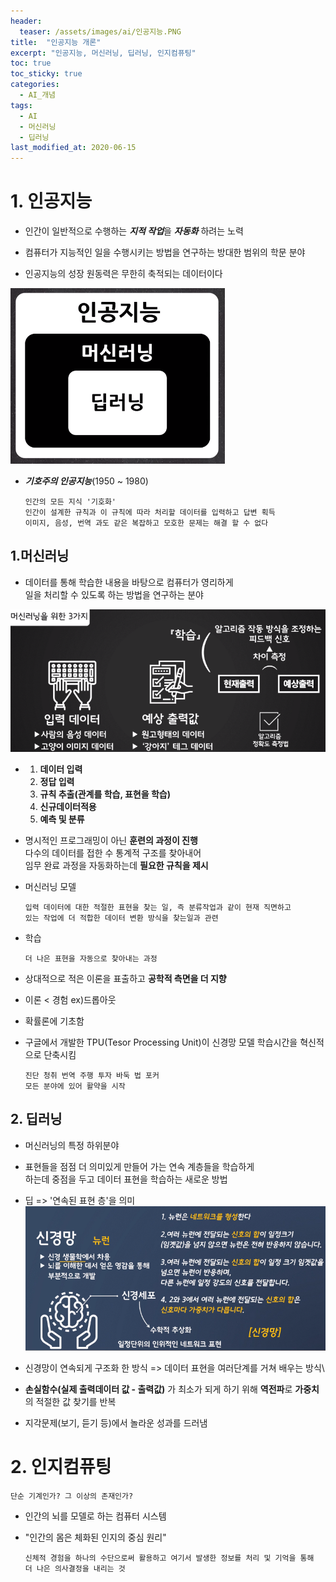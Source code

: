 ```yaml
---
header:
  teaser: /assets/images/ai/인공지능.PNG
title:  "인공지능 개론"
excerpt: "인공지능, 머신러닝, 딥러닝, 인지컴퓨팅"
toc: true
toc_sticky: true
categories:
  - AI_개념
tags:
  - AI
  - 머신러닝
  - 딥러닝
last_modified_at: 2020-06-15
---
```

# 1. 인공지능
* 인간이 일반적으로 수행하는 ***지적 작업***을 ***자동화*** 하려는 노력

* 컴퓨터가 지능적인 일을 수행시키는 방법을 연구하는 방대한 범위의 학문 분야  
  
* 인공지능의 성장 원동력은 무한히 축적되는 데이터이다

![인공지능](/assets/images/ai/인공지능.PNG)

* ***기호주의 인공지능***(1950 ~ 1980)

      인간의 모든 지식 '기호화' 
      인간이 설계한 규칙과 이 규칙에 따라 처리할 데이터를 입력하고 답변 획득
      이미지, 음성, 번역 과도 같은 복잡하고 모호한 문제는 해결 할 수 없다
      
## 1.머신러닝
* 데이터를 통해 학습한 내용을 바탕으로 컴퓨터가 영리하게  
  일을 처리할 수 있도록 하는 방법을 연구하는 분야
  
![머신러닝에필요한3가지.PNG](/assets/images/ai/머신러닝에필요한3가지.PNG)

*
   1. **데이터 입력**    
   2. **정답 입력**    
   3. **규칙 추출(관계를 학습, 표현을 학습)**
   4. **신규데이터적용**
   5. **예측 및 분류**
* 명시적인 프로그래밍이 아닌 **훈련의 과정이 진행**  
  다수의 데이터를 접한 수 통계적 구조를 찾아내어  
  임무 완료 과정을 자동화하는데 **필요한 규칙을 제시**
* 머신러닝 모델

      입력 데이터에 대한 적절한 표현을 찾는 일, 즉 분류작업과 같이 현재 직면하고  
      있는 작업에 더 적합한 데이터 변환 방식을 찾는일과 관련
* 학습 

      더 나은 표현을 자동으로 찾아내는 과정
      
* 상대적으로 적은 이론을 표출하고 **공학적 측면을 더 지향**
* 이론 < 경험 ex)드롭아웃
* 확률론에 기초함
* 구글에서 개발한 TPU(Tesor Processing Unit)이
  신경망 모델 학습시간을 혁신적으로 단축시킴
  
      진단 청취 번역 주행 투자 바둑 법 포커
      모든 분야에 있어 활약을 시작
      
## 2. 딥러닝
* 머신러닝의 특정 하위분야
* 표현들을 점점 더 의미있게 만들어 가는 연속 계층들을 학습하게  
  하는데 중점을 두고 데이터 표현을 학습하는 새로운 방법
* 딥 => '연속된 표현 층'을 의미  
![신경망.PNG](/assets/images/ai/신경망.PNG)
* 신경망이 연속되게 구조화 한 방식 => 데이터 표현을 여러단계를 거쳐 배우는 방식\
* **손실함수(실제 출력데이터 값 - 출력값)** 가 최소가 되게 하기 위해 
  **역전파**로 **가중치**의 적절한 값 찾기를 반복
  
* 지각문제(보기, 듣기 등)에서 놀라운 성과를 드러냄

# 2. 인지컴퓨팅

    단순 기계인가? 그 이상의 존재인가?
    
* 인간의 뇌를 모델로 하는 컴퓨터 시스템
* "인간의 몸은 체화된 인지의 중심 원리"

      신체적 경험을 하나의 수단으로써 활용하고 여기서 발생한 정보를 처리 및 기억을 통해
      더 나은 의사결정을 내리는 것

